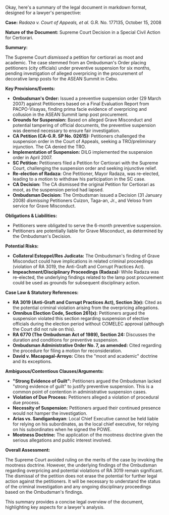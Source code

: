 Okay, here's a summary of the legal document in markdown format, designed for a lawyer's perspective:

**Case:** *Radaza v. Court of Appeals, et al.* G.R. No. 177135, October 15, 2008

**Nature of the Document:** Supreme Court Decision in a Special Civil Action for Certiorari.

**Summary:**

The Supreme Court *dismissed* a petition for certiorari as moot and academic. The case stemmed from an Ombudsman's Order placing petitioners (city officials) under preventive suspension for six months, pending investigation of alleged overpricing in the procurement of decorative lamp posts for the ASEAN Summit in Cebu.

**Key Provisions/Events:**

*   **Ombudsman's Order:** Issued a preventive suspension order (29 March 2007) against Petitioners based on a Final Evaluation Report from PACPO-Visayas, finding prima facie evidence of overpricing and collusion in the ASEAN Summit lamp post procurement.
*   **Grounds for Suspension:** Based on alleged Grave Misconduct and potential tampering of official documents, the preventive suspension was deemed necessary to ensure fair investigation.
*   **CA Petition (CA-G.R. SP No. 02615):** Petitioners challenged the suspension order in the Court of Appeals, seeking a TRO/preliminary injunction. The CA denied the TRO.
*   **Implementation of Suspension:** DILG implemented the suspension order in April 2007.
*   **SC Petition:** Petitioners filed a Petition for Certiorari with the Supreme Court, challenging the suspension order and seeking injunctive relief.
*   **Re-election of Radaza:** One Petitioner, Mayor Radaza, was re-elected, leading to a motion to withdraw his participation in the SC case.
*   **CA Decision:** The CA dismissed the original Petition for Certiorari as moot, as the suspension period had lapsed.
*   **Ombudsman Decision:** The Ombudsman issued a Decision (31 January 2008) *dismissing* Petitioners Cuizon, Taga-an, Jr., and Veloso from service for Grave Misconduct.

**Obligations & Liabilities:**

*   Petitioners were obligated to serve the 6-month preventive suspension.
*   Petitioners are potentially liable for Grave Misconduct, as determined by the Ombudsman's Decision.

**Potential Risks:**

*   **Collateral Estoppel/Res Judicata:** The Ombudsman's finding of Grave Misconduct could have implications in related criminal proceedings (violation of RA 3019, the Anti-Graft and Corrupt Practices Act).
*   **Impeachment/Disciplinary Proceedings (Radaza):**  While Radaza was re-elected, the underlying findings related to the lamp post procurement could be used as grounds for subsequent disciplinary action.

**Case Law & Statutory References:**

*   **RA 3019 (Anti-Graft and Corrupt Practices Act), Section 3(e):**  Cited as the potential criminal violation arising from the overpricing allegations.
*   **Omnibus Election Code, Section 261(x):** Petitioners argued the suspension violated this section regarding suspension of elective officials during the election period without COMELEC approval (although the Court did not rule on this).
*   **RA 6770 (The Ombudsman Act of 1989), Section 24:** Discusses the duration and conditions for preventive suspension.
*   **Ombudsman Administrative Order No. 7, as amended:** Cited regarding the procedure for filing a motion for reconsideration.
*   **David v. Macapagal-Arroyo:**  Cites the "moot and academic" doctrine and its exceptions.

**Ambiguous/Contentious Clauses/Arguments:**

*   **"Strong Evidence of Guilt":** Petitioners argued the Ombudsman lacked "strong evidence of guilt" to justify preventive suspension. This is a common point of contention in administrative suspension cases.
*   **Violation of Due Process:** Petitioners alleged a violation of procedural due process.
*   **Necessity of Suspension:** Petitioners argued their continued presence would not hamper the investigation.
*   **Arias vs. Sandiganbayan**: Local Chief Executive cannot be held liable for relying on his subordinates, as the local chief executive, for relying on his subordinates when he signed the POWE.
*   **Mootness Doctrine:** The application of the mootness doctrine given the serious allegations and public interest involved.

**Overall Assessment:**

The Supreme Court avoided ruling on the merits of the case by invoking the mootness doctrine. However, the underlying findings of the Ombudsman regarding overpricing and potential violations of RA 3019 remain significant. The dismissal of the petition does not erase the potential for further legal action against the petitioners. It will be necessary to understand the status of the criminal investigation and any ongoing disciplinary proceedings based on the Ombudsman's findings.

This summary provides a concise legal overview of the document, highlighting key aspects for a lawyer's analysis.